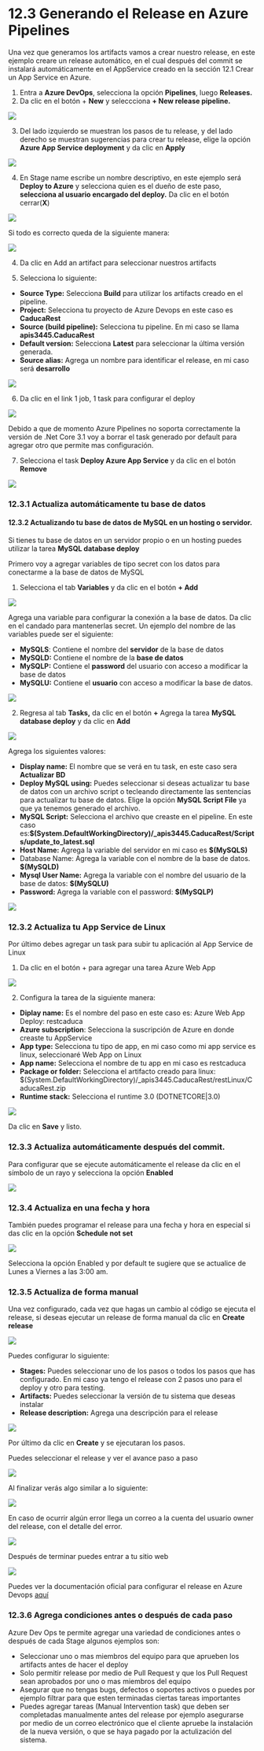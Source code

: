 # 12.3 Generando el Release en Azure Pipelines

Una vez que generamos los artifacts vamos a crear nuestro release, en este ejemplo creare un release automático, en el cual después del commit se instalará automáticamente en el AppService creado en la sección 12.1 Crear un App Service en Azure.

1. Entra a **Azure DevOps**, selecciona la opción **Pipelines**, luego **Releases.**
2. Da clic en el botón + **New** y seleccciona **+ New release pipeline.** 

![](../.gitbook/assets/image%20%2830%29.png)

3. Del lado izquierdo se muestran los pasos de tu release, y del lado derecho se muestran sugerencias para crear tu release, elige la opción **Azure App Service deployment** y da clic en **Apply**

![](../.gitbook/assets/image%20%2878%29.png)

4. En Stage name escribe un nombre descriptivo, en este ejemplo será **Deploy to Azure** y selecciona quien es el dueño de este paso, **selecciona al usuario encargado del deploy.** Da clic en el botón cerrar\(**X**\)

![](../.gitbook/assets/image%20%28393%29.png)

Si todo es correcto queda de la siguiente manera:

![](../.gitbook/assets/image%20%28335%29.png)

4. Da clic en Add an artifact para seleccionar nuestros artifacts

5. Selecciona lo siguiente:

* **Source Type:** Selecciona **Build** para utilizar los artifacts creado en el pipeline.
* **Project:** Selecciona tu proyecto de Azure Devops en este caso es **CaducaRest**
* **Source \(build pipeline\):** Selecciona tu pipeline. En mi caso se llama **apis3445.CaducaRest**
* **Default version:** Selecciona **Latest** para seleccionar la última versión generada.
* **Source alias:** Agrega un nombre para identificar el release, en mi caso será **desarrollo**

![](../.gitbook/assets/image%20%28257%29.png)

6. Da clic en el link 1 job, 1 task para configurar el deploy

![](../.gitbook/assets/image%20%28109%29.png)

Debido a que de momento Azure Pipelines no soporta correctamente la versión de .Net Core 3.1 voy a borrar el task generado por default para agregar otro que permite mas configuración. 

7. Selecciona el task **Deploy Azure App Service** y da clic en el botón **Remove**

![](../.gitbook/assets/image%20%28320%29.png)

### 12.3.1 Actualiza automáticamente tu base de datos

#### 12.3.2 Actualizando tu base de datos de MySQL en un hosting o servidor.

Si tienes tu base de datos en un servidor propio o en un hosting puedes utilizar la tarea **MySQL database deploy**

Primero voy a agregar variables de tipo secret con los datos para conectarme a la base de datos de MySQL

1. Selecciona el tab **Variables** y da clic en el botón **+ Add**

![](../.gitbook/assets/image%20%28124%29.png)

Agrega una variable para configurar la conexión a la base de datos. Da clic en el candado para mantenerlas secret. Un ejemplo del nombre de las variables puede ser el siguiente:

* **MySQLS**: Contiene el nombre del **servidor** de la base de datos
* **MySQLD:** Contiene el nombre de la **base de datos**
* **MySQLP:** Contiene el **password** del usuario con acceso a modificar la base de datos
* **MySQLU:** Contiene el **usuario** con acceso a modificar la base de datos.

![](../.gitbook/assets/image%20%2818%29.png)

2. Regresa al tab **Tasks,** da clic en el botón **+** Agrega la tarea **MySQL database deploy** y da clic en **Add**

![](../.gitbook/assets/image%20%28147%29.png)

Agrega los siguientes valores:

* **Display name:** El nombre que se verá en tu task, en este caso sera **Actualizar BD**
* **Deploy MySQL using:** Puedes seleccionar si deseas actualizar tu base de datos con un archivo script o tecleando directamente las sentencias para actualizar tu base de datos. Elige la opción **MySQL Script File** ya que ya tenemos generado el archivo.
* **MySQL Script:** Selecciona el archivo que creaste en el pipeline. En este caso es:**$\(System.DefaultWorkingDirectory\)/\_apis3445.CaducaRest/Scripts/update\_to\_latest.sql**
* **Host Name:** Agrega la variable del servidor en mi caso es **$\(MySQLS\)**
* Database Name: Agrega la variable con el nombre de la base de datos. **$\(MySQLD\)**
* **Mysql User Name:** Agrega la variable con el nombre del usuario de la base de datos: **$\(MySQLU\)**
* **Password:** Agrega la variable con el password: **$\(MySQLP\)**

![](../.gitbook/assets/image%20%28326%29.png)

### 12.3.2 Actualiza tu App Service de Linux

Por último debes agregar un task para subir tu aplicación al App Service de Linux

1. Da clic en el botón + para agregar una tarea Azure Web App

![](../.gitbook/assets/image%20%28159%29.png)

2. Configura la tarea de la siguiente manera:

* **Diplay name:** Es el nombre del paso en este caso es: Azure Web App Deploy: restcaduca
* **Azure subscription**: Selecciona la suscripción de Azure en donde creaste tu AppService
* **App type:** Selecciona tu tipo de app, en mi caso como mi app service es linux, seleccionaré Web App on Linux
* **App name:** Selecciona el nombre de tu app en mi caso es restcaduca
* **Package or folder:** Selecciona el artifacto creado para linux: $\(System.DefaultWorkingDirectory\)/\_apis3445.CaducaRest/restLinux/CaducaRest.zip
* **Runtime stack:** Selecciona el runtime 3.0 \(DOTNETCORE\|3.0\)

![](../.gitbook/assets/image%20%28353%29.png)

Da clic en **Save** y listo.

### 12.3.3 Actualiza automáticamente después del commit.

 Para configurar que se ejecute automáticamente el release da clic en el símbolo de un rayo y selecciona la opción **Enabled**

![](../.gitbook/assets/image%20%28333%29.png)

### 12.3.4 Actualiza en una fecha y hora

También puedes programar el release para una fecha y hora en especial si das clic en la opción **Schedule not set**

![](../.gitbook/assets/image%20%28324%29.png)

Selecciona la opción Enabled y por default te sugiere que se actualice de Lunes a Viernes a las 3:00 am.

### 12.3.5 Actualiza de forma manual

Una vez configurado, cada vez que hagas un cambio al código se ejecuta el release, si deseas ejecutar un release de forma manual da clic en **Create release**

![](../.gitbook/assets/image%20%2898%29.png)

Puedes configurar lo siguiente:

* **Stages:**  Puedes seleccionar uno de los pasos o todos los pasos que has configurado. En mi caso ya tengo el release con 2 pasos uno para el deploy y otro para testing.
* **Artifacts:** Puedes seleccionar la versión de tu sistema que deseas instalar
* **Release description:** Agrega una descripción para el release

![](../.gitbook/assets/image%20%28281%29.png)

Por último da clic en **Create** y se ejecutaran los pasos.

Puedes seleccionar el release y ver el avance paso a paso

![](../.gitbook/assets/image%20%28244%29.png)

Al finalizar verás algo similar a lo siguiente:

![](../.gitbook/assets/image%20%28298%29.png)

En caso de ocurrir algún error llega un correo a la cuenta del usuario owner del release, con el detalle del error.

![](../.gitbook/assets/image%20%28258%29.png)

Después de terminar puedes entrar a tu sitio web

![](../.gitbook/assets/image%20%28266%29.png)

Puedes ver la documentación oficial para configurar el release en Azure Devops [aquí](https://docs.microsoft.com/es-mx/azure/devops/pipelines/release/triggers?view=azure-devops&viewFallbackFrom=vsts)

### 12.3.6 Agrega condiciones antes o después de cada paso

Azure Dev Ops te permite agregar una variedad de condiciones antes o después de cada Stage algunos ejemplos son:

* Seleccionar uno o mas miembros del equipo para que aprueben los artifacts antes de hacer el deploy
* Solo permitir release por medio de Pull Request y que los Pull Request sean aprobados por uno o mas miembros del equipo
* Asegurar que no tengas bugs, defectos o soportes activos o puedes por ejemplo filtrar para que esten terminadas ciertas tareas importantes
* Puedes agregar tareas \(Manual Intervention task\)  que deben ser completadas manualmente antes del release por ejemplo asegurarse por medio de un correo electrónico que el cliente apruebe la instalación de la nueva versión, o que se haya pagado por la actulización del sistema.

